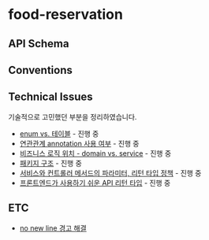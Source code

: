 # food-reservation

## API Schema

## Conventions

## Technical Issues
기술적으로 고민했던 부분을 정리하였습니다.
- [enum vs. 테이블](document/technical-issues/enum-vs-table.md) - 진행 중
- [연관관계 annotation 사용 여부](document/technical-issues/association-annotation.md) - 진행 중
- [비즈니스 로직 위치 - domain vs. service](document/technical-issues/business-logic-domain-vs-service.md) - 진행 중
- [패키지 구조](document/technical-issues/package-structure.md) - 진행 중
- [서비스와 컨트롤러 메서드의 파라미터, 리턴 타입 정책](document/technical-issues/service-controller-return-type-policy.md) - 진행 중
- [프론트엔드가 사용하기 쉬운 API 리턴 타입](document/technical-issues/api-return-type.md) - 진행 중

## ETC
- [no new line 경고 해결](document/etc/no-new-line.md)

